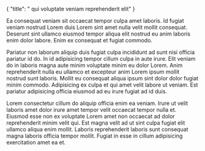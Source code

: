 {
"title": " qui voluptate veniam reprehenderit elit"
}

Ea consequat veniam sit occaecat tempor culpa amet laboris. Id fugiat veniam nostrud Lorem duis Lorem sint amet nulla velit mollit consequat. Deserunt sint ullamco eiusmod tempor aliqua elit nostrud eu anim laboris enim dolor labore. Enim ex consequat et fugiat commodo.

Pariatur non laborum aliquip duis fugiat culpa incididunt ad sunt nisi officia pariatur id do. In id adipisicing tempor cillum culpa in aute irure. Elit veniam do in laboris magna aute minim voluptate minim eu dolor Lorem. Anim reprehenderit nulla eu ullamco et excepteur anim Lorem ipsum mollit nostrud sunt laboris. Mollit eu consequat aliqua ipsum sint dolor dolor fugiat minim commodo. Adipisicing ex culpa et qui amet velit labore ut veniam. Est pariatur adipisicing officia eiusmod ad eu irure fugiat ad id duis.

Lorem consectetur cillum do aliquip officia enim ea veniam. Irure ut velit laboris amet dolor irure amet tempor velit occaecat tempor nulla et. Eiusmod esse non ex voluptate Lorem amet non occaecat ad dolor reprehenderit minim velit qui. Est magna velit ad ut sint culpa fugiat elit ullamco aliqua enim mollit. Laboris reprehenderit laboris sunt consequat magna laboris officia tempor mollit. Fugiat in esse in cillum adipisicing exercitation amet ea et.